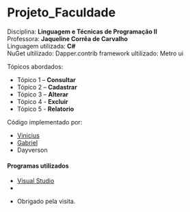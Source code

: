 # Projeto_Faculdade

Disciplina: __Linguagem e Técnicas de Programação II__</br>
Professora: __Jaqueline Corrêa de Carvalho__</br>
Linguagem utilizada: __C#__</br>
NuGet ultilizado: Dapper.contrib
framework ultilizado: Metro ui

Tópicos abordados:
- Tópico 1 – __Consultar__
- Tópico 2 – __Cadastrar__
- Tópico 3 – __Alterar__
- Tópico 4 - __Excluir__
- Tópico 5 - __Relatorio__

Código implementado por:
* [Vinicius](https://github.com/ViniciusMataRibeiro)
* [Gabriel](https://github.com/Gabriel-SRibeiro)
* Dayverson

#### Programas utilizados
* [Visual Studio](https://visualstudio.microsoft.com/pt-br/downloads/)
* 
- Obrigado pela visita.
